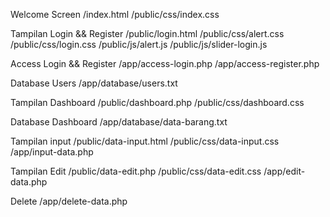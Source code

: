 Welcome Screen
    /index.html
    /public/css/index.css

Tampilan Login && Register
    /public/login.html
    /public/css/alert.css
    /public/css/login.css
    /public/js/alert.js
    /public/js/slider-login.js

Access Login && Register
    /app/access-login.php
    /app/access-register.php

Database Users
    /app/database/users.txt


Tampilan Dashboard
    /public/dashboard.php
    /public/css/dashboard.css

Database Dashboard
    /app/database/data-barang.txt

Tampilan input
    /public/data-input.html
    /public/css/data-input.css
    /app/input-data.php

Tampilan Edit
    /public/data-edit.php
    /public/css/data-edit.css
    /app/edit-data.php

Delete
    /app/delete-data.php